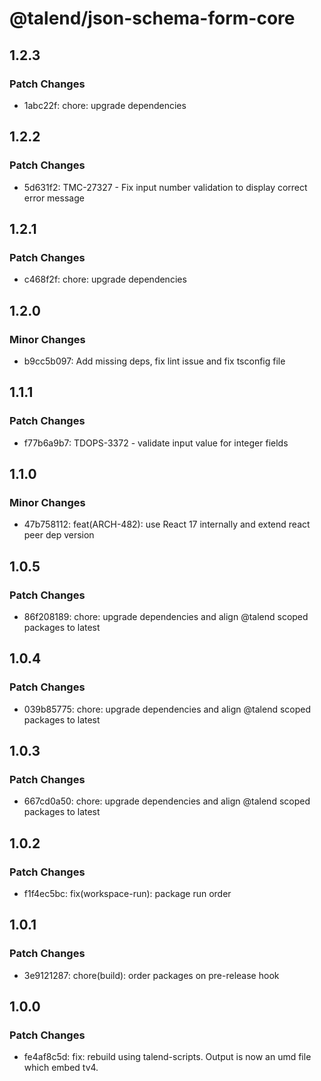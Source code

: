 # @talend/json-schema-form-core

## 1.2.3

### Patch Changes

- 1abc22f: chore: upgrade dependencies

## 1.2.2

### Patch Changes

- 5d631f2: TMC-27327 - Fix input number validation to display correct error message

## 1.2.1

### Patch Changes

- c468f2f: chore: upgrade dependencies

## 1.2.0

### Minor Changes

- b9cc5b097: Add missing deps, fix lint issue and fix tsconfig file

## 1.1.1

### Patch Changes

- f77b6a9b7: TDOPS-3372 - validate input value for integer fields

## 1.1.0

### Minor Changes

- 47b758112: feat(ARCH-482): use React 17 internally and extend react peer dep version

## 1.0.5

### Patch Changes

- 86f208189: chore: upgrade dependencies and align @talend scoped packages to latest

## 1.0.4

### Patch Changes

- 039b85775: chore: upgrade dependencies and align @talend scoped packages to latest

## 1.0.3

### Patch Changes

- 667cd0a50: chore: upgrade dependencies and align @talend scoped packages to latest

## 1.0.2

### Patch Changes

- f1f4ec5bc: fix(workspace-run): package run order

## 1.0.1

### Patch Changes

- 3e9121287: chore(build): order packages on pre-release hook

## 1.0.0

### Patch Changes

- fe4af8c5d: fix: rebuild using talend-scripts. Output is now an umd file which embed tv4.
